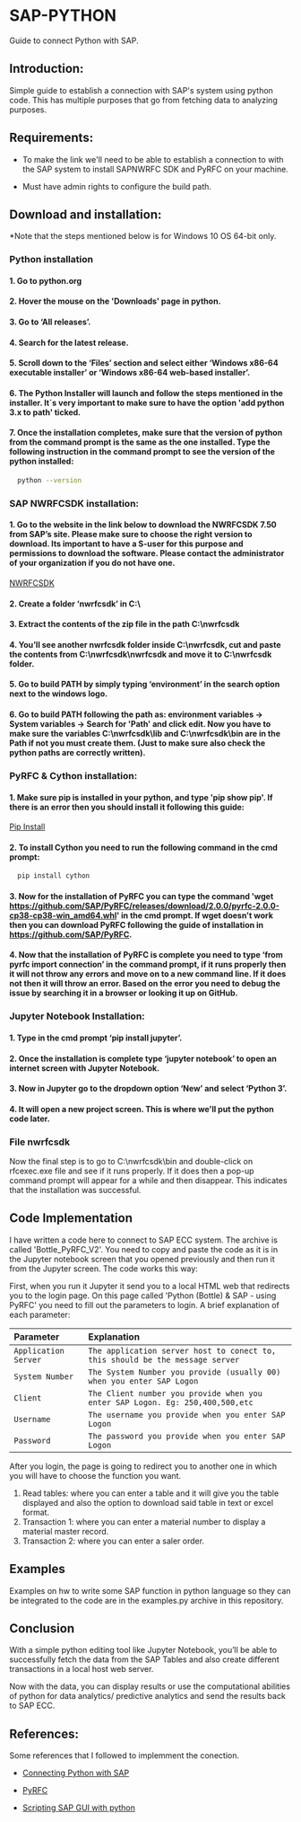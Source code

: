 # SAP-PYTHON

Guide to connect Python with SAP. 

## Introduction:

Simple guide to establish a connection with SAP's system using python code.
This has multiple purposes that go from fetching data to analyzing purposes.

## Requirements:

- To make the link we'll need to be able to establish a connection to with the SAP system to install SAPNWRFC SDK and PyRFC on your machine.

- Must have admin rights to configure the build path.

## Download and installation:

*Note that the steps mentioned below is for Windows 10 OS 64-bit only.

### Python installation

#### 1. Go to python.org
#### 2. Hover the mouse on the 'Downloads' page in python.
#### 3. Go to ‘All releases’.
#### 4. Search for the latest release.
#### 5. Scroll down to the ‘Files’ section and select either ‘Windows x86-64 executable installer’ or ‘Windows x86-64 web-based installer’.
#### 6. The Python Installer will launch and follow the steps mentioned in the installer. It´s very important to make sure to have the option 'add python 3.x to path' ticked.
#### 7. Once the installation completes, make sure that the version of python from the command prompt is the same as the one installed. Type the following instruction in the command prompt to see the version of the python installed:
```bash
  python --version
```

### SAP NWRFCSDK installation:

#### 1. Go to the website in the link below to download the NWRFCSDK 7.50 from SAP’s site. Please make sure to choose the right version to download.  Its important to have a S-user for this purpose and permissions to download the software. Please contact the administrator of your organization if you do not have one. 

[NWRFCSDK](https://launchpad.support.sap.com/#/softwarecenter/template/products/_APP=00200682500000001943&_EVENT=DISPHIER&HEADER=Y&FUNCTIONBAR=N&EVENT=TREE&NE=NAVIGATE&ENR=01200314690100002214&V=MAINT)
#### 2. Create a folder ‘nwrfcsdk’ in C:\

#### 3. Extract the contents of the zip file in the path C:\nwrfcsdk

#### 4. You’ll see another nwrfcsdk folder inside C:\nwrfcsdk, cut and paste the contents from C:\nwrfcsdk\nwrfcsdk and move it to C:\nwrfcsdk folder.

#### 5. Go to build PATH by simply typing ‘environment’ in the search option next to the windows logo.

#### 6. Go to build PATH following the path as: environment variables -> System variables -> Search for 'Path' and click edit. Now you have to make sure the variables C:\nwrfcsdk\lib and C:\nwrfcsdk\bin are in the Path if not you must create them. (Just to make sure also check the python paths are correctly written).

### PyRFC & Cython installation:

#### 1. Make sure pip is installed in your python, and type 'pip show pip'. If there is an error then you should install it following this guide: 
[Pip Install](https://pip.pypa.io/en/stable/installation/)

#### 2. To install Cython you need to run the following command in the cmd prompt:
```bash
  pip install cython
```

#### 3. Now for the installation of PyRFC you can type the command 'wget https://github.com/SAP/PyRFC/releases/download/2.0.0/pyrfc-2.0.0-cp38-cp38-win_amd64.whl' in the cmd prompt. If wget doesn't work then you can download PyRFC following the guide of installation in https://github.com/SAP/PyRFC.

#### 4. Now that the installation of PyRFC is complete you need to type  ‘from pyrfc import connection’ in the command prompt, if it runs properly then it will not throw any errors and move on to a new command line. If it does not then it will throw an error. Based on the error you need to debug the issue by searching it in a browser or looking it up on GitHub.

### Jupyter Notebook Installation:

#### 1. Type in the cmd prompt  ‘pip install jupyter’.

#### 2. Once the installation is complete type ‘jupyter notebook’ to open an internet screen with Jupyter Notebook.

#### 3. Now in Jupyter go to the dropdown option ‘New’ and select ‘Python 3’.

#### 4. It will open a new project screen. This is where we'll put the python code later.

### File nwrfcsdk
Now the final step is to go to C:\nwrfcsdk\bin and double-click on rfcexec.exe file and see if it runs properly. If it does then a pop-up command prompt will appear for a while and then disappear. This indicates that the installation was successful.

## Code Implementation

I have written a code here to connect to SAP ECC system. The archive is called 'Bottle_PyRFC_V2'. 
You need to copy and paste the code as it is in the Jupyter notebook screen that you opened previously and then run it from the Jupyter screen.
The code works this way: 

First, when you run it Jupyter it send you to a local HTML web that redirects you to the login page.
On this page called 'Python (Bottle) & SAP - using PyRFC' you need to fill out the parameters to login. A brief explanation of each parameter:

| Parameter                   | Explanation     |
| :-------------------------- | :-------------- |
| `Application Server`        | `The application server host to conect to, this should be the message server`  |
| `System Number`             | `The System Number you provide (usually 00) when you enter SAP Logon`          |
| `Client`                    | `The Client number you provide when you enter SAP Logon. Eg: 250,400,500,etc ` |
| `Username`                  | `The username you provide when you enter SAP Logon`                            |
| `Password`                  | `The password you provide when you enter SAP Logon`                            |


After you login, the page is going to redirect you to another one in which you will have to choose the function you want.

1. Read tables: where you can enter a table and it will give you the table displayed and also the option to download said table in text or excel format.
2. Transaction 1: where you can enter a material number to display a material master record. 
3. Transaction 2: where you can enter a saler order.

## Examples

Examples on hw to write some SAP function in python language so they can be integrated to the code are in the examples.py archive in this repository.

## Conclusion

With a simple python editing tool like Jupyter Notebook, you’ll be able to successfully fetch the data from the SAP Tables and also create different transactions in a local host web server.

Now with the data, you can display results or use the computational abilities of python for data analytics/ predictive analytics and send the results back to SAP ECC.


## References:

Some references that I followed to implemment the conection.

- [Connecting Python with SAP](https://blogs.sap.com/2020/06/09/connecting-python-with-sap-step-by-step-guide/)

- [PyRFC](https://github.com/SAP/PyRFC)

- [Scripting SAP GUI with python](https://setevalapinsap.com/2020/12/scripting-sap-with-python-%F0%9F%99%85%E2%80%8D%E2%99%82%EF%B8%8F%F0%9F%90%8D)

